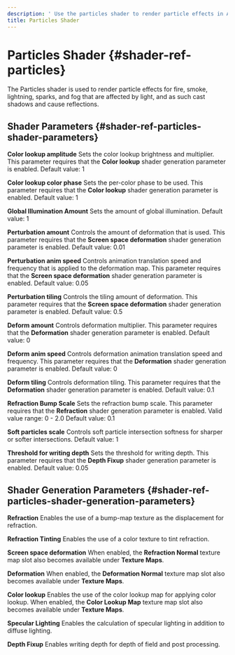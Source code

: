 ```yaml
---
description: ' Use the particles shader to render particle effects in Amazon Lumberyard. '
title: Particles Shader
---
```

# Particles Shader {#shader-ref-particles}

The Particles shader is used to render particle effects for fire, smoke, lightning, sparks, and fog that are affected by light, and as such cast shadows and cause reflections\.

## Shader Parameters {#shader-ref-particles-shader-parameters}

**Color lookup amplitude**
Sets the color lookup brightness and multiplier\.
This parameter requires that the **Color lookup** shader generation parameter is enabled\.
Default value: 1

**Color lookup color phase**
Sets the per\-color phase to be used\.
This parameter requires that the **Color lookup** shader generation parameter is enabled\.
Default value: 1

**Global Illumination Amount**
Sets the amount of global illumination\.
Default value: 1

**Perturbation amount**
Controls the amount of deformation that is used\.
This parameter requires that the **Screen space deformation** shader generation parameter is enabled\.
Default value: 0\.01

**Perturbation anim speed**
Controls animation translation speed and frequency that is applied to the deformation map\.
This parameter requires that the **Screen space deformation** shader generation parameter is enabled\.
Default value: 0\.05

**Perturbation tiling**
Controls the tiling amount of deformation\.
This parameter requires that the **Screen space deformation** shader generation parameter is enabled\.
Default value: 0\.5

**Deform amount**
Controls deformation multiplier\.
This parameter requires that the **Deformation** shader generation parameter is enabled\.
Default value: 0

**Deform anim speed**
Controls deformation animation translation speed and frequency\.
This parameter requires that the **Deformation** shader generation parameter is enabled\.
Default value: 0

**Deform tiling**
Controls deformation tiling\.
This parameter requires that the **Deformation** shader generation parameter is enabled\.
Default value: 0\.1

**Refraction Bump Scale**
Sets the refraction bump scale\.
This parameter requires that the **Refraction** shader generation parameter is enabled\.
Valid value range: 0 \- 2\.0
Default value: 0\.1

**Soft particles scale**
Controls soft particle intersection softness for sharper or softer intersections\.
Default value: 1

**Threshold for writing depth**
Sets the threshold for writing depth\.
This parameter requires that the **Depth Fixup** shader generation parameter is enabled\.
Default value: 0\.05

## Shader Generation Parameters {#shader-ref-particles-shader-generation-parameters}

**Refraction**
Enables the use of a bump\-map texture as the displacement for refraction\.

**Refraction Tinting**
Enables the use of a color texture to tint refraction\.

**Screen space deformation**
When enabled, the **Refraction Normal** texture map slot also becomes available under **Texture Maps**\.

**Deformation**
When enabled, the **Deformation Normal** texture map slot also becomes available under **Texture Maps**\.

**Color lookup**
Enables the use of the color lookup map for applying color lookup\. When enabled, the **Color Lookup Map** texture map slot also becomes available under **Texture Maps**\.

**Specular Lighting**
Enables the calculation of specular lighting in addition to diffuse lighting\.

**Depth Fixup**
Enables writing depth for depth of field and post processing\.